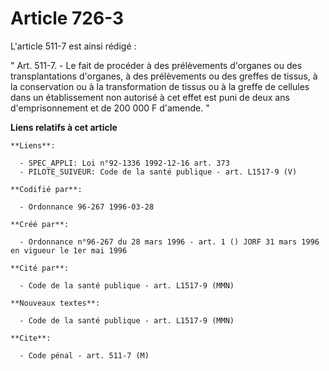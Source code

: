 # Article 726-3

L'article 511-7 est ainsi rédigé :

" Art. 511-7. - Le fait de procéder à des prélèvements d'organes ou des transplantations d'organes, à des prélèvements ou des
greffes de tissus, à la conservation ou à la transformation de tissus ou à la greffe de cellules dans un établissement non
autorisé à cet effet est puni de deux ans d'emprisonnement et de 200 000 F d'amende. "

**Liens relatifs à cet article**

	**Liens**:

	  - SPEC_APPLI: Loi n°92-1336 1992-12-16 art. 373
	  - PILOTE_SUIVEUR: Code de la santé publique - art. L1517-9 (V)

	**Codifié par**:

	  - Ordonnance 96-267 1996-03-28

	**Créé par**:

	  - Ordonnance n°96-267 du 28 mars 1996 - art. 1 () JORF 31 mars 1996 en vigueur le 1er mai 1996

	**Cité par**:

	  - Code de la santé publique - art. L1517-9 (MMN)

	**Nouveaux textes**:

	  - Code de la santé publique - art. L1517-9 (MMN)

	**Cite**:

	  - Code pénal - art. 511-7 (M)
